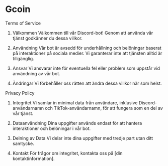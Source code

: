 # Gcoin
Terms of Service

1. Välkommen
Välkommen till vår Discord-bot! Genom att använda vår tjänst godkänner du dessa villkor.

2. Användning
Vår bot är avsedd för underhållning och belöningar baserat på interaktioner på sociala medier. Vi garanterar inte att tjänsten alltid är tillgänglig.

3. Ansvar
Vi ansvarar inte för eventuella fel eller problem som uppstår vid användning av vår bot.

4. Ändringar
Vi förbehåller oss rätten att ändra dessa villkor när som helst.



Privacy Policy

1. Integritet
Vi samlar in minimal data från användare, inklusive Discord-användarnamn och TikTok-användarnamn, för att fungera som en del av vår tjänst.

2. Dataanvändning
Dina uppgifter används endast för att hantera interaktioner och belöningar i vår bot.

3. Delning av Data
Vi delar inte dina uppgifter med tredje part utan ditt samtycke.

4. Kontakt
För frågor om integritet, kontakta oss på [din kontaktinformation].
